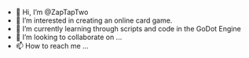 - 👋 Hi, I’m @ZapTapTwo
- 👀 I’m interested in creating an online card game.
- 🌱 I’m currently learning through scripts and code in the GoDot Engine
- 💞️ I’m looking to collaborate on ...
- 📫 How to reach me ... 

<!---
ZapTapTwo/ZapTapTwo is a ✨ special ✨ repository because its `README.md` (this file) appears on your GitHub profile.
You can click the Preview link to take a look at your changes.
--->
